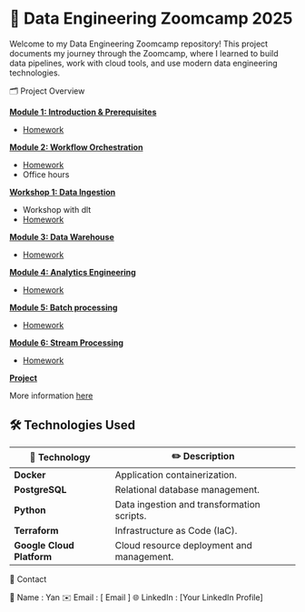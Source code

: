 # 🚀 Data Engineering Zoomcamp 2025 


Welcome to my Data Engineering Zoomcamp repository! 
This project documents my journey through the Zoomcamp, where I learned to build data pipelines, work with cloud tools, 
and use modern data engineering technologies.

 🗂️ Project Overview
<!-- 
🐳 Docker + PostgreSQL 

    Setting up containers using Docker.
    Using PostgreSQL as a relational database for storing and querying data.

📥 Data Ingestion

    Python scripts for ingesting NYC taxi data.
    Libraries used: pandas, sqlalchemy, and psycopg2.

🌐 Docker Compose

    Orchestrating multiple containers with docker-compose.yml.
    Managing services like PostgreSQL and pgAdmin efficiently.

☁️ Terraform + Google Cloud Platform

    Automating cloud resource deployment using Terraform.
    Deploying virtual machines and other resources on Google Cloud.
-->



[**Module 1: Introduction & Prerequisites**](01-docker-terraform/)

* [Homework](01-docker-terraform/homework.md)


[**Module 2: Workflow Orchestration**](02-workflow-orchestration)

* [Homework](02-workflow-orchestration/homework.md)
* Office hours

[**Workshop 1: Data Ingestion**](workshops/dlt.md)

* Workshop with dlt
* [Homework](workshops/dlt.md)


[**Module 3: Data Warehouse**](03-data-warehouse)

* [Homework](03-data-warehouse/homework.md)


[**Module 4: Analytics Engineering**](04-analytics-engineering/)

* [Homework](04-analytics-engineering/homework.md)


[**Module 5: Batch processing**](05-batch/)

* [Homework](05-batch/homework.md)


[**Module 6: Stream Processing**](06-streaming)

* [Homework](06-streaming/homework.md)


[**Project**](project.md)

More information [here](project.md)

## 🛠️ Technologies Used

| 🌟 **Technology**        | ✏️ **Description**                          |
|--------------------------|---------------------------------------------|
| **Docker**               | Application containerization.               |
| **PostgreSQL**           | Relational database management.             |
| **Python**               | Data ingestion and transformation scripts.  |
| **Terraform**            | Infrastructure as Code (IaC).               |
| **Google Cloud Platform**| Cloud resource deployment and management.   |





📧 Contact

💼 Name : Yan
✉️ Email : [ Email ]
🌐 LinkedIn : [Your LinkedIn Profile]